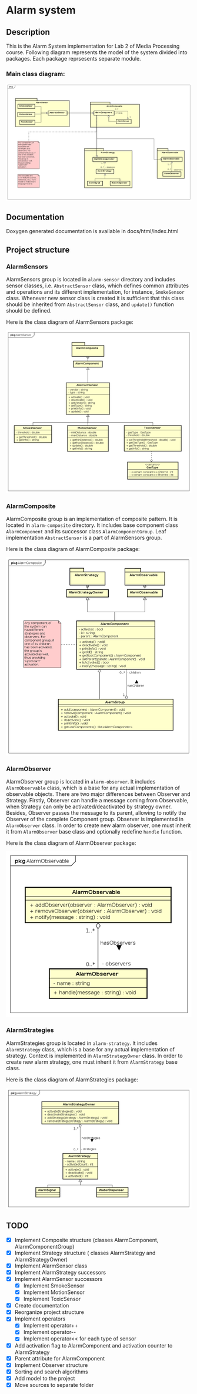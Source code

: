 # Alarm system

## Description

This is the Alarm System implementation for Lab 2 of Media Processing course.
Following diagram represents the model of the system divided
into packages. Each package reprsesents separate module.

### Main class diagram:

![img def](uml/alarmsystem/Main.png)

## Documentation

Doxygen generated documentation is available in docs/html/index.html

## Project structure

### AlarmSensors

AlarmSensors group is located in `alarm-sensor`
directory and includes sensor classes, i.e.
`AbstractSensor` class, which defines common
attributes and operations and its different
implementation, for instance, `SmokeSensor` class.
Whenever new sensor class is created it is sufficient
that this class should be inherited from
`AbstractSensor` class, and `update()` function should
be defined.

Here is the class diagram of AlarmSensors package:

![img def](uml/alarmsystem/AlarmSensor/AlarmSensor.png)

### AlarmComposite

AlarmComposite group is an implementation of
composite pattern. It is located in
`alarm-composite` directory. It includes base
component class `AlarmComponent` and its successor
class `AlarmComponentGroup`. Leaf implementation
`AbstractSensor` is a part of AlarmSensors group.

Here is the class diagram of AlarmComposite package:

![img def](uml/alarmsystem/AlarmComposite/AlarmComposite.png)

### AlarmObserver

AlarmObserver group is located in
`alarm-observer`. It includes `AlarmObservable` class,
which is a base for any actual implementation of
observable objects.  There are two major differences between  Observer and
Strategy. Firstly, Observer can handle a message coming from Observable,
when Strategy can only be activated/deactivated by strategy owner.
Besides, Observer passes the message to its parent, allowing to notify the
Observer of the complete Component group. Observer is implemented in
`AlarmObserver` class. In order to create new alarm observer, one must inherit
it from `AlarmObserver` base class and optionally redefine `handle` function.

 Here is the class diagram of AlarmObserver package:

 ![img def](uml/alarmsystem/AlarmObservable/AlarmObservable.png)

### AlarmStrategies

AlarmStrategies group is located in
`alarm-strategy`. It includes `AlarmStrategy` class,
which is a base for any actual implementation of
strategy. Context is implemented in
 `AlarmStrategyOwner` class. In order to create new
 alarm strategy, one must inherit it from
 `AlarmStrategy` base class.

 Here is the class diagram of AlarmStrategies package:

 ![img def](uml/alarmsystem/AlarmStrategy/AlarmStrategy.png)

## TODO

* [x] Implement Composite structure (classes
  AlarmComponent, AlarmComponentGroup)
* [x] Implement Strategy structure ( classes    AlarmStrategy and AlarmStrategyOwner)
* [x] Implement AlarmSensor class
* [x] Implement AlarmStrategy successors
* [x] Implement AlarmSensor successors
  * [x] Implement SmokeSensor
  * [x] Implement MotionSensor
  * [x] Implement ToxicSensor
* [x] Create documentation
* [x] Reorganize project structure
* [x] Implement operators
  * [x] Implement operator++
  * [x] Implement operator--
  * [x] Implement operator<< for each type of sensor
* [x] Add activation flag to AlarmComponent and activation counter
to AlarmStrategy
* [x] Parent attribute for AlarmComponent
* [x] Implement Observer structure
* [x] Sorting and search algorithms
* [x] Add model to the project
* [x] Move sources to separate folder
